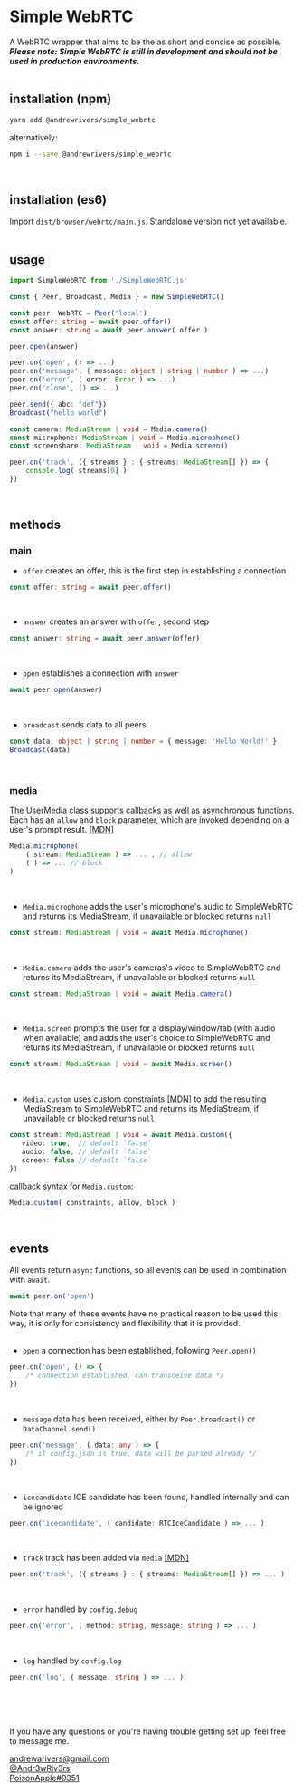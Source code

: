 # Simple WebRTC
A WebRTC wrapper that aims to be the as short and concise as possible.<br>
***Please note: Simple WebRTC is still in development and should not be used in production environments.***
<br><br>


## installation (npm)

```bash
yarn add @andrewrivers/simple_webrtc
```

alternatively:

```bash
npm i --save @andrewrivers/simple_webrtc
```
<br>


## installation (es6)
Import `dist/browser/webrtc/main.js`. Standalone version not yet available.<br>
<br>


## usage
```ts
import SimpleWebRTC from './SimpleWebRTC.js'

const { Peer, Broadcast, Media } = new SimpleWebRTC()

const peer: WebRTC = Peer('local')
const offer: string = await peer.offer()
const answer: string = await peer.answer( offer )

peer.open(answer)

peer.on('open', () => ...)
peer.on('message', ( message: object | string | number ) => ...)
peer.on('error', ( error: Error ) => ...)
peer.on('close', () => ...)

peer.send({ abc: "def"})
Broadcast("hello world")

const camera: MediaStream | void = Media.camera()
const microphone: MediaStream | void = Media.microphone()
const screenshare: MediaStream | void = Media.screen()

peer.on('track', ({ streams } : { streams: MediaStream[] }) => {
    console.log( streams[0] )
})

```
<br>

## methods


### main

* `offer` creates an offer, this is the first step in establishing a connection
```ts
const offer: string = await peer.offer()
```
<br>

* `answer` creates an answer with `offer`, second step
```ts
const answer: string = await peer.answer(offer)
```
<br>

* `open` establishes a connection with `answer`
```ts
await peer.open(answer)
```
<br>

* `broadcast` sends data to all peers
```ts
const data: object | string | number = { message: 'Hello World!' }
Broadcast(data)
```
<br>


### media

The UserMedia class supports callbacks as well as asynchronous functions. Each has an `allow` and `block` parameter, which are invoked depending on a user's prompt result. [[MDN]](https://developer.mozilla.org/en-US/docs/Web/API/MediaDevices/getUserMedia) 

```ts
Media.microphone( 
    ( stream: MediaStream ) => ... , // allow
    ( ) => ... // block
)
```
<br>


* `Media.microphone` adds the user's microphone's audio to SimpleWebRTC and returns its MediaStream, if unavailable or blocked returns `null`
```ts
const stream: MediaStream | void = await Media.microphone()
```
<br>


* `Media.camera` adds the user's cameras's video to SimpleWebRTC and returns its MediaStream, if unavailable or blocked returns `null`
```ts
const stream: MediaStream | void = await Media.camera()
```
<br>


* `Media.screen` prompts the user for a display/window/tab (with audio when available) and adds the user's choice to SimpleWebRTC and returns its MediaStream, if unavailable or blocked returns `null`
```ts
const stream: MediaStream | void = await Media.screen()
```
<br>

* `Media.custom` uses custom constraints [[MDN]](https://developer.mozilla.org/en-US/docs/Web/API/MediaStreamConstraints) to add the resulting MediaStream to SimpleWebRTC and returns its MediaStream, if unavailable or blocked returns `null`

```ts
const stream: MediaStream | void = await Media.custom({
   video: true,  // default `false`
   audio: false, // default `false`
   screen: false // default `false`
})
```
callback syntax for `Media.custom`:
```ts
Media.custom( constraints, allow, block )
```
<br>


## events

All events return `async` functions, so all events can be used in combination with `await`. 
```js
await peer.on('open')
```
Note that many of these events have no practical reason to be used this way, it is only for consistency and flexibility that it is provided.<br>
<br>


* `open`  a connection has been established, following `Peer.open()`
```ts
peer.on('open', () => {
    /* connection established, can transceive data */
})
```
<br>


* `message` data has been received, either by `Peer.broadcast()` or `DataChannel.send()`
```ts
peer.on('message', ( data: any ) => {
    /* if config.json is true, data will be parsed already */
})
```
<br>


* `icecandidate` ICE candidate has been found, handled internally and can be ignored
```ts
peer.on('icecandidate', ( candidate: RTCIceCandidate ) => ... )
```
<br>


* `track` track has been added via `media` [[MDN]](https://developer.mozilla.org/en-US/docs/Web/API/RTCPeerConnection/ontrack)
```ts
peer.on('track', ({ streams } : { streams: MediaStream[] }) => ... )
```
<br>


* `error` handled by `config.debug`
```ts
peer.on('error', ( method: string, message: string ) => ... )
```
<br>


* `log` handled by `config.log`
```ts
peer.on('log', ( message: string ) => ... )
```
<br>
<br>
<br>

If you have any questions or you're having trouble getting set up, feel free to message me.

[andrewarivers@gmail.com](mailto:andrewarivers@gmail.com)<br>
[@Andr3wRiv3rs](https://twitter.com/Andr3wRiv3rs)<br>
[PoisonApple#9351](andrewarivers@gmail.com)